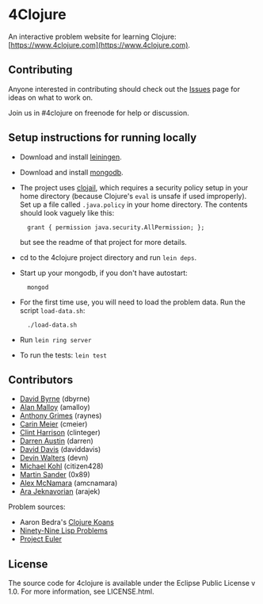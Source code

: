 # 4Clojure

An interactive problem website for learning Clojure:
[https://www.4clojure.com](https://www.4clojure.com).

## Contributing

Anyone interested in contributing should check out
the [Issues](https://github.com/4clojure/4clojure/issues) page for ideas
on what to work on.

Join us in #4clojure on freenode for help or discussion.

## Setup instructions for running locally

* Download and install [leiningen](https://github.com/technomancy/leiningen).
* Download and install [mongodb](http://www.mongodb.org/).
* The project uses
[clojail](https://github.com/flatland/clojail), which
requires a security policy setup in your home directory (because
Clojure's `eval` is unsafe if used improperly).  Set up a file called
`.java.policy` in your home directory.  The contents should look
vaguely like this:

        grant { permission java.security.AllPermission; };

    but see the readme of that project for more details.

* cd to the 4clojure project directory and run `lein deps`.
* Start up your mongodb, if you don't have autostart:

        mongod
* For the first time use, you will need to load the problem data. Run the script `load-data.sh`:

        ./load-data.sh

* Run `lein ring server`

* To run the tests: `lein test`

## Contributors

* [David Byrne](https://github.com/dbyrne) (dbyrne)
* [Alan Malloy](https://github.com/amalloy) (amalloy)
* [Anthony Grimes](https://github.com/Raynes) (raynes)
* [Carin Meier](https://github.com/gigasquid) (cmeier)
* [Clint Harrison](https://github.com/Clinteger) (clinteger)
* [Darren Austin](https://github.com/darrenaustin) (darren)
* [David Davis](https://github.com/daviddavis) (daviddavis)
* [Devin Walters](https://github.com/devn) (devn)
* [Michael Kohl](https://github.com/citizen428) (citizen428)
* [Martin Sander](https://github.com/marvinthepa) (0x89)
* [Alex McNamara](https://github.com/amcnamara) (amcnamara)
* [Ara Jeknavorian](https://github.com/arajek) (arajek)


Problem sources:

 * Aaron Bedra's [Clojure Koans](https://github.com/functional-koans/clojure-koans)
 * [Ninety-Nine Lisp Problems](http://www.ic.unicamp.br/~meidanis/courses/mc336/2006s2/funcional/L-99_Ninety-Nine_Lisp_Problems.html)
 * [Project Euler](http://www.projecteuler.net)

## License

The source code for 4clojure is available under the Eclipse Public License v 1.0.  For more information, see LICENSE.html.
